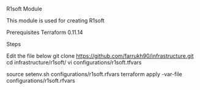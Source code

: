 R1soft Module

This module is used for creating R1soft

Prerequisites
Terraform 0.11.14

Steps

Edit the file below
git clone https://github.com/farrukh90/infrastructure.git
cd infrastructure/r1soft/
vi configurations/r1soft.tfvars

source setenv.sh configurations/r1soft.rfvars 
terraform apply -var-file configurations/r1soft.rfvars